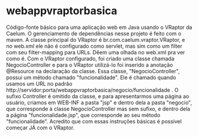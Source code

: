 webappvraptorbasica
===================

Código-fonte básico para uma aplicação web em Java usando o VRaptor da Caelum. 
O gerenciamento de dependências nesse projeto é feito com o maven.
A classe principal do VRaptor é br.com.caelum.vraptor.VRaptor, e no web.xml ele não é configurado como servlet, mas sim como um filter com seu filter-mapping para URLs. Dêem uma olhada no web.xml pra ver como é.
Com o VRaptor configurado, foi criado uma classe chamada NegocioController e para o VRaptor utilizá-lo foi inserido a anotação @Resource na declaração da classe.
Essa classe, "NegocioController", possui um método chamado "funcionalidade". Ele é chamado quando usamos um URL no padrão http://servidor:porta/webappvraptorbasica/negocio/funcionalidade . 
O sufixo Controller é omitido da classe, e para apresentarmos uma página ao usuário, criamos em WEB-INF a pasta "jsp" e dentro dela a pasta "negocio", que corresponde à classe NegocioController mas sem sufixo, e dentro dela a página "funcionalidade.jsp", que corresponde ao seu método "funcionalidade".
Acredito que com essas instruções básicas é possivel começar JÁ com o VRaptor.